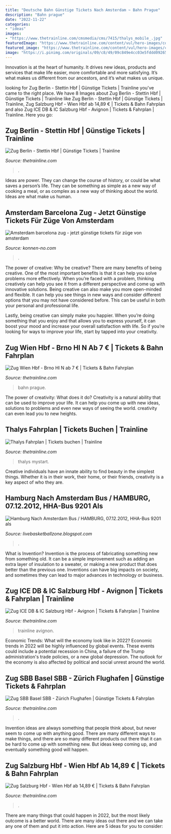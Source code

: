 ```yaml
---
title: "Deutsche Bahn Günstige Tickets Nach Amsterdam ~ Bahn Prague"
description: "Bahn prague"
date: "2022-11-22"
categories:
- "ideas"
images:
- "https://www.thetrainline.com/cmsmedia/cms/7415/thalys_mobile_.jpg"
featuredImage: "https://www.thetrainline.com/content/vul/hero-images/country/at/mobile.jpg"
featured_image: "https://www.thetrainline.com/content/vul/hero-images/city/avignon/1x.jpg"
image: "https://i.pinimg.com/originals/09/c8/49/09c849e4cc03e5fddd092658444a3559.jpg"
---
```



Innovation is at the heart of humanity. It drives new ideas, products and services that make life easier, more comfortable and more satisfying. It’s what makes us different from our ancestors, and it’s what makes us unique.

	

		
looking for Zug Berlin - Stettin Hbf | Günstige Tickets | Trainline you've came to the right place. We have 8 Images about Zug Berlin - Stettin Hbf | Günstige Tickets | Trainline like Zug Berlin - Stettin Hbf | Günstige Tickets | Trainline, Zug Salzburg Hbf - Wien Hbf ab 14,89 € | Tickets &amp; Bahn Fahrplan and also Zug ICE DB &amp; IC Salzburg Hbf - Avignon | Tickets &amp; Fahrplan | Trainline. Here you go:
		
    
## Zug Berlin - Stettin Hbf | Günstige Tickets | Trainline

<img loading=lazy src="https://www.thetrainline.com/content/vul/hero-images/country/pl/1x.jpg" onerror="this.onerror=null;this.src='https://tse3.mm.bing.net/th?id=OIP.bmvhZE63mcLXJusdw0EAAgHaDz&amp;pid=15.1';" alt="Zug Berlin - Stettin Hbf | Günstige Tickets | Trainline">

_Source: thetrainline.com_

>. 

	

Ideas are power. They can change the course of history, or could be what saves a person’s life. They can be something as simple as a new way of cooking a meal, or as complex as a new way of thinking about the world. Ideas are what make us human.

    
## Amsterdam Barcelona Zug - Jetzt Günstige Tickets Für Züge Von Amsterdam

<img loading=lazy src="https://konnen-no.com/hebear/VEWjcZslS0bczNPnG_7m2AHaEc.jpg" onerror="this.onerror=null;this.src='https://tse3.mm.bing.net/th?id=OIP.vxx7aYK14LORSiJcvfU7pwAAAA&amp;pid=15.1';" alt="Amsterdam barcelona zug - jetzt günstige tickets für züge von amsterdam">

_Source: konnen-no.com_

>. 

	

The power of creative: Why be creative?
There are many benefits of being creative. One of the most important benefits is that it can help you solve problems more effectively. When you’re faced with a problem, thinking creatively can help you see it from a different perspective and come up with innovative solutions.
Being creative can also make you more open-minded and flexible. It can help you see things in new ways and consider different options that you may not have considered before. This can be useful in both your personal and professional life.

Lastly, being creative can simply make you happier. When you’re doing something that you enjoy and that allows you to express yourself, it can boost your mood and increase your overall satisfaction with life. So if you’re looking for ways to improve your life, start by tapped into your creativity.

    
## Zug Wien Hbf - Brno Hl N Ab 7 € | Tickets &amp; Bahn Fahrplan

<img loading=lazy src="https://www.thetrainline.com/content/vul/hero-images/country/cz/mobile.jpg" onerror="this.onerror=null;this.src='https://tse3.mm.bing.net/th?id=OIP.07liTamCJTYsI4cdr8hQRAHaDz&amp;pid=15.1';" alt="Zug Wien Hbf - Brno Hl N ab 7 € | Tickets &amp; Bahn Fahrplan">

_Source: thetrainline.com_

>bahn prague. 

	

The power of creativity: What does it do?
Creativity is a natural ability that can be used to improve your life. It can help you come up with new ideas, solutions to problems and even new ways of seeing the world. creativity can even lead you to new heights.

    
## Thalys Fahrplan | Tickets Buchen | Trainline

<img loading=lazy src="https://www.thetrainline.com/cmsmedia/cms/7415/thalys_mobile_.jpg" onerror="this.onerror=null;this.src='https://tse2.mm.bing.net/th?id=OIP.yKANASESsfKCA17RbrxwLAHaE8&amp;pid=15.1';" alt="Thalys Fahrplan | Tickets buchen | Trainline">

_Source: thetrainline.com_

>thalys mystart. 

	

Creative individuals have an innate ability to find beauty in the simplest things. Whether it is in their work, their home, or their friends, creativity is a key aspect of who they are.

    
## Hamburg Nach Amsterdam Bus / HAMBURG, 07.12.2012, HHA-Bus 9201 Als

<img loading=lazy src="https://i.pinimg.com/originals/09/c8/49/09c849e4cc03e5fddd092658444a3559.jpg" onerror="this.onerror=null;this.src='https://tse1.mm.bing.net/th?id=OIP.YWY7vNuA4IqtLUTBSyWvKwHaFb&amp;pid=15.1';" alt="Hamburg Nach Amsterdam Bus / HAMBURG, 07.12.2012, HHA-Bus 9201 als">

_Source: livebasketballzone.blogspot.com_

>. 

	

What is Invention?
Invention is the process of fabricating something new from something old. It can be a simple improvement such as adding an extra layer of insulation to a sweater, or making a new product that does better than the previous one. Inventions can have big impacts on society, and sometimes they can lead to major advances in technology or business.

    
## Zug ICE DB &amp; IC Salzburg Hbf - Avignon | Tickets &amp; Fahrplan | Trainline

<img loading=lazy src="https://www.thetrainline.com/content/vul/hero-images/city/avignon/1x.jpg" onerror="this.onerror=null;this.src='https://tse4.mm.bing.net/th?id=OIP.rbxdk-eJF7fyiyIpNbR1dAHaDz&amp;pid=15.1';" alt="Zug ICE DB &amp; IC Salzburg Hbf - Avignon | Tickets &amp; Fahrplan | Trainline">

_Source: thetrainline.com_

>trainline avignon. 

	

Economic Trends: What will the economy look like in 2022?
Economic trends in 2022 will be highly influenced by global events. These events could include a potential recession in China, a failure of the Trump administration's trade policies, or a new global depression. The outlook for the economy is also affected by political and social unrest around the world.

    
## Zug SBB Basel SBB - Zürich Flughafen | Günstige Tickets &amp; Fahrplan

<img loading=lazy src="https://www.thetrainline.com/content/vul/hero-images/airport/default/1x.jpg" onerror="this.onerror=null;this.src='https://tse1.mm.bing.net/th?id=OIP.mEgqBOSLM52ZSCwINR6tUwHaDz&amp;pid=15.1';" alt="Zug SBB Basel SBB - Zürich Flughafen | Günstige Tickets &amp; Fahrplan">

_Source: thetrainline.com_

>. 

	

Invention ideas are always something that people think about, but never seem to come up with anything good. There are many different ways to make things, and there are so many different products out there that it can be hard to come up with something new. But ideas keep coming up, and eventually something good will happen.

    
## Zug Salzburg Hbf - Wien Hbf Ab 14,89 € | Tickets &amp; Bahn Fahrplan

<img loading=lazy src="https://www.thetrainline.com/content/vul/hero-images/country/at/mobile.jpg" onerror="this.onerror=null;this.src='https://tse2.mm.bing.net/th?id=OIP.xrdwD5qtqFH1odq-Fs2fvAHaDz&amp;pid=15.1';" alt="Zug Salzburg Hbf - Wien Hbf ab 14,89 € | Tickets &amp; Bahn Fahrplan">

_Source: thetrainline.com_

>. 

	

There are many things that could happen in 2022, but the most likely outcome is a better world. There are many ideas out there and we can take any one of them and put it into action. Here are 5 ideas for you to consider: 

